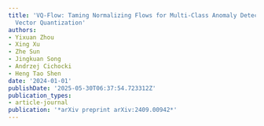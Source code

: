 ```yaml
---
title: 'VQ-Flow: Taming Normalizing Flows for Multi-Class Anomaly Detection via Hierarchical
  Vector Quantization'
authors:
- Yixuan Zhou
- Xing Xu
- Zhe Sun
- Jingkuan Song
- Andrzej Cichocki
- Heng Tao Shen
date: '2024-01-01'
publishDate: '2025-05-30T06:37:54.723312Z'
publication_types:
- article-journal
publication: '*arXiv preprint arXiv:2409.00942*'
---
```

